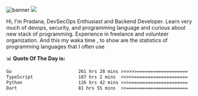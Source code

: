 ![banner](.github/banner-profile.jpeg)
<img src="https://user-images.githubusercontent.com/73097560/115834477-dbab4500-a447-11eb-908a-139a6edaec5c.gif"></p>

Hi, I'm Pradana, DevSecOps Enthusiast and Backend Developer. Learn very much of devops, security, and programming language and curious about new stack of programming. Experience in freelance and volunteer organization. And this my waka time , to show are the statistics of programming languages that I often use

📊 **Quote Of The Day is:**
<!--START_SECTION:waka-->

```txt
Go                         261 hrs 28 mins >>>>>>===================   25.53 %
TypeScript                 187 hrs 2 mins  >>>>>====================   18.26 %
Python                     126 hrs 42 mins >>>======================   12.37 %
Dart                       81 hrs 55 mins  >>=======================   08.00 %
```

<!--END_SECTION:waka-->
